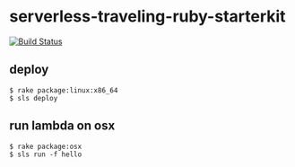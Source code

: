 # serverless-traveling-ruby-starterkit

[![Build Status](https://travis-ci.org/hoshinotsuyoshi/serverless-traveling-ruby-starterkit.svg?branch=master)](https://travis-ci.org/hoshinotsuyoshi/serverless-traveling-ruby-starterkit)

## deploy

```
$ rake package:linux:x86_64
$ sls deploy
```

## run lambda on osx

```
$ rake package:osx
$ sls run -f hello
```
